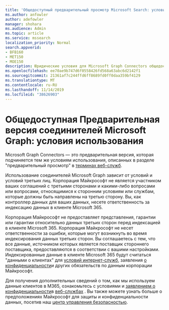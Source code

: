 ```yaml
---
title: 'Общедоступный предварительный просмотр Microsoft Search: условия использования'
ms.author: anfowler
author: adefowler
manager: shohara
ms.audience: Admin
ms.topic: article
ms.service: mssearch
localization_priority: Normal
search.appverid:
- BFB160
- MET150
- MOE150
description: Юридические условия для Microsoft Graph Connectors общедоступная Предварительная версия для поиска Майкрософт
ms.openlocfilehash: ee70ae9b747d6f0558426fd568a63abc6d2142f1
ms.sourcegitcommit: 21361af7c244ffd6ff8689fd0ff0daa359bf4129
ms.translationtype: MT
ms.contentlocale: ru-RU
ms.lasthandoff: 11/14/2019
ms.locfileid: "38626903"
---
```

# <a name="microsoft-graph-connectors-public-preview-terms-of-use"></a>Общедоступная Предварительная версия соединителей Microsoft Graph: условия использования

Microsoft Graph Connectors — это предварительная версия, которая подчиняется тем же условиям использования, описанных в разделе "предварительный просмотр" в [терминах веб-служб](http://www.microsoftvolumelicensing.com/Downloader.aspx?documenttype=OST&lang=English).

Использование соединителей Microsoft Graph зависит от условий и условий третьих лиц. Корпорация Майкрософт не является участником ваших соглашений с третьими сторонами и какими-либо вопросами или вопросами, относящимися к сторонним условиям или службам, которые должны быть направлены на третью сторону. Вы, как контроллер данных для ваших данных, несете ответственность за индексацию данных в клиенте Microsoft 365.

Корпорация Майкрософт не предоставляет представления, гарантии или гарантии относительно данных третьих сторон перед индексацией в клиенте Microsoft 365.  Корпорация Майкрософт не несет ответственности за ошибки, которые могут возникнуть во время индексирования данных третьих сторон.  Вы соглашаетесь с тем, что все данные, источником которых является поставщик стороннего поставщика, предоставляются в соответствии с вашими настройками. Индексированные данные в клиенте Microsoft 365 будут считаться "данными о клиентах" для [условий интернет-служб](http://www.microsoftvolumelicensing.com/Downloader.aspx?documenttype=OST&lang=English), заявления [о конфиденциальности](https://privacy.microsoft.com/privacystatement)и других обязательств по данным корпорации Майкрософт.

Для получения дополнительных сведений о том, как мы используем данные клиентов в M365, ознакомьтесь с условиями и [заявлением о конфиденциальности](https://privacy.microsoft.com/privacystatement)в [веб-службах](http://www.microsoftvolumelicensing.com/Downloader.aspx?documenttype=OST&lang=English) . Вы также можете узнать больше о предположениях Майкрософт для защиты и конфиденциальности данных, посетив наш [центр управления безопасностью](https://www.microsoft.com/trust-center).

